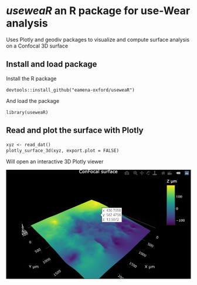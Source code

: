 # ***useweaR*** an R package for use-Wear analysis

Uses Plotly and geodiv packages to visualize and compute surface analysis on a Confocal 3D surface

## Install and load package

Install the R package

```
devtools::install_github("eamena-oxford/useweaR")
```

And load the package

```
library(useweaR)
```

## Read and plot the surface with Plotly

```
xyz <- read_dat()
plotly_surface_3d(xyz, export.plot = FALSE)
```

Will open an interactive 3D Plotly viewer

<p align="center">
  <img alt="img-name" src="https://raw.githubusercontent.com/zoometh/rockart/main/www/use-wear-plotly.png" width="700">
</p>

